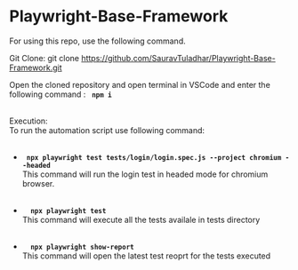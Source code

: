 # Playwright-Base-Framework

For using this repo, use the following command.

Git Clone:
git clone https://github.com/SauravTuladhar/Playwright-Base-Framework.git

Open the cloned repository and open terminal in VSCode and enter the following command : <code> <b>npm i </b></code> </br></br>

Execution:</br>
To run the automation script use following command:</br></br>

<ul>
    <li>
        <code> <b>npx playwright test tests/login/login.spec.js --project chromium --headed</b></code> </br>
            This command will run the login test in headed mode for chromium browser.</br></br>
    </li>
</ul>

<ul>
    <li>
       <code> <b> npx playwright test </b></code></br>
            This command will execute all the tests availale in tests directory </br></br>
    </li>
</ul>

<ul>
    <li>
        <code> <b> npx playwright show-report </b></code></br>
            This command will open the latest test reoprt for the tests executed</br></br>
    </li>
</ul>
